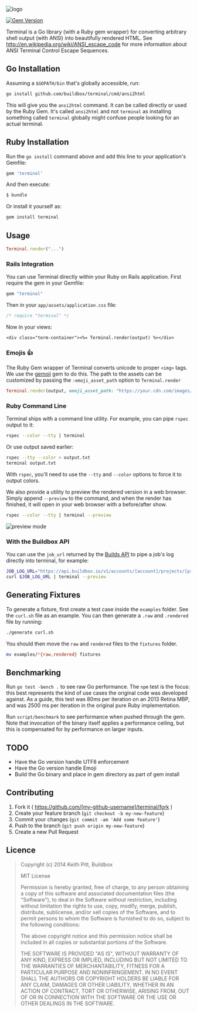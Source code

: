 ![logo](http://buildbox.github.io/terminal/images/logo.svg)

[![Gem Version](https://badge.fury.io/rb/terminal.png)](https://rubygems.org/gems/terminal)

Terminal is a Go library (with a Ruby gem wrapper) for converting arbitrary shell output (with ANSI) into beautifully rendered HTML. See http://en.wikipedia.org/wiki/ANSI_escape_code for more information about ANSI Terminal Control Escape Sequences.

## Go Installation

Assuming a `$GOPATH/bin` that's globally accessible, run:

```bash
go install github.com/buildbox/terminal/cmd/ansi2html
```

This will give you the `ansi2html` command. It can be called directly or used by the Ruby Gem. It's called `ansi2html` and not `terminal` as installing something called `terminal` globally might confuse people looking for an actual terminal.

## Ruby Installation

Run the `go install` command above and add this line to your application's Gemfile:

```ruby
gem 'terminal'
```

And then execute:

```bash
$ bundle
```

Or install it yourself as:

```bash
gem install terminal
```

## Usage

```ruby
Terminal.render("...")
```

### Rails Integration

You can use Terminal directly within your Ruby on Rails application. First require the gem
in your Gemfile:

```ruby
gem "terminal"
```

Then in your `app/assets/application.css` file:

```css
/* require "terminal" */
```

Now in your views:

```
<div class="term-container"><%= Terminal.render(output) %></div>
```

### Emojis :+1:

The Ruby Gem wrapper of Terminal converts unicode to proper `<img>` tags. We use the [gemoji](https://github.com/github/gemoji) gem to do this. The path to the assets can be customized by passing the `:emoji_asset_path` option to `Terminal.render`

```ruby
Terminal.render(output, emoji_asset_path: "https://your.cdn.com/images/emoji")
```

### Ruby Command Line

Terminal ships with a command line utility. For example, you can pipe `rspec` output to it:

```bash
rspec --color --tty | terminal
```

Or use output saved earlier:

```bash
rspec --tty --color > output.txt
terminal output.txt
```

With `rspec`, you'll need to use the `--tty` and `--color` options to force it to output colors.

We also provide a utility to preview the rendered version in a web browser. Simply append `--preview` to the command,
and when the render has finished, it will open in your web browser with a before/after show.

```bash
rspec --color --tty | terminal --preview
```

![preview mode](http://buildbox.github.io/terminal/images/preview.png)

### With the Buildbox API

You can use the `job_url` returned by the [Builds API](https://buildbox.io/docs/api/builds) to pipe a job's log directly into terminal, for example:

```bash
JOB_LOG_URL="https://api.buildbox.io/v1/accounts/[account]/projects/[project]/builds/[build]/jobs/[job]/log.txt?api_key=[api-key]"
curl $JOB_LOG_URL | terminal --preview
```

## Generating Fixtures

To generate a fixture, first create a test case inside the `examples` folder. See the `curl.sh`
file as an example. You can then generate a `.raw` and `.rendered` file by running:

```bash
./generate curl.sh
```

You should then move the `raw` and `rendered` files to the `fixtures` folder.

```bash
mv examples/*{raw,rendered} fixtures
```

## Benchmarking

Run `go test -bench .` to see raw Go performance. The `npm` test is the focus: this best represents the kind of use cases the original code was developed against. As a guide, this test was 80ms per iteration on an 2013 Retina MBP, and was 2500 ms per iteration in the original pure Ruby implementation.

Run `script/benchmark` to see performance when pushed through the gem. Note that invocation of the binary itself applies a performance ceiling, but this is compensated for by performance on larger inputs.

## TODO

 * Have the Go version handle UTF8 enforcement
 * Have the Go version handle Emoji
 * Build the Go binary and place in gem directory as part of gem install

## Contributing

1. Fork it ( https://github.com/[my-github-username]/terminal/fork )
2. Create your feature branch (`git checkout -b my-new-feature`)
3. Commit your changes (`git commit -am 'Add some feature'`)
4. Push to the branch (`git push origin my-new-feature`)
5. Create a new Pull Request

## Licence

> Copyright (c) 2014 Keith Pitt, Buildbox
>
> MIT License
>
> Permission is hereby granted, free of charge, to any person obtaining
> a copy of this software and associated documentation files (the
> "Software"), to deal in the Software without restriction, including
> without limitation the rights to use, copy, modify, merge, publish,
> distribute, sublicense, and/or sell copies of the Software, and to
> permit persons to whom the Software is furnished to do so, subject to
> the following conditions:
>
> The above copyright notice and this permission notice shall be
> included in all copies or substantial portions of the Software.
>
> THE SOFTWARE IS PROVIDED "AS IS", WITHOUT WARRANTY OF ANY KIND,
> EXPRESS OR IMPLIED, INCLUDING BUT NOT LIMITED TO THE WARRANTIES OF
> MERCHANTABILITY, FITNESS FOR A PARTICULAR PURPOSE AND
> NONINFRINGEMENT. IN NO EVENT SHALL THE AUTHORS OR COPYRIGHT HOLDERS BE
> LIABLE FOR ANY CLAIM, DAMAGES OR OTHER LIABILITY, WHETHER IN AN ACTION
> OF CONTRACT, TORT OR OTHERWISE, ARISING FROM, OUT OF OR IN CONNECTION
> WITH THE SOFTWARE OR THE USE OR OTHER DEALINGS IN THE SOFTWARE.
